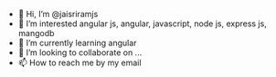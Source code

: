 - 👋 Hi, I’m @jaisriramjs
- 👀 I’m interested angular js, angular, javascript, node js, express js, mangodb
- 🌱 I’m currently learning angular 
- 💞️ I’m looking to collaborate on ...
- 📫 How to reach me by my email

<!---
jaisriramjs/jaisriramjs is a ✨ special ✨ repository because its `README.md` (this file) appears on your GitHub profile.
You can click the Preview link to take a look at your changes.
--->
